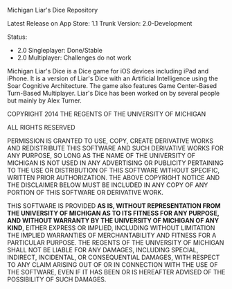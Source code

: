 Michigan Liar's Dice Repository

Latest Release on App Store: 1.1
Trunk Version: 2.0-Development

Status:

- 2.0 Singleplayer: Done/Stable
- 2.0 Multiplayer: Challenges do not work

Michigan Liar's Dice is a Dice game for iOS devices including iPad and iPhone. It is a version of Liar's Dice with an Artificial Intelligence using the Soar Cognitive Architecture.  The game also features Game Center-Based Turn-Based Multiplayer.  Liar's Dice has been worked on by several people but mainly by Alex Turner.

COPYRIGHT 2014 THE REGENTS OF THE UNIVERSITY OF MICHIGAN

ALL RIGHTS RESERVED

PERMISSION IS GRANTED TO USE, COPY, CREATE DERIVATIVE WORKS AND REDISTRIBUTE THIS SOFTWARE AND SUCH DERIVATIVE WORKS FOR ANY PURPOSE, SO LONG AS THE NAME OF THE UNIVERSITY OF MICHIGAN IS NOT USED IN ANY ADVERTISING OR PUBLICITY PERTAINING TO THE USE OR DISTRIBUTION OF THIS SOFTWARE WITHOUT SPECIFIC, WRITTEN PRIOR AUTHORIZATION. THE ABOVE COPYRIGHT NOTICE AND THE DISCLAIMER BELOW MUST BE INCLUDED IN ANY COPY OF ANY PORTION OF THIS SOFTWARE OR DERIVATIVE WORK.

THIS SOFTWARE IS PROVIDED **AS IS, WITHOUT REPRESENTATION FROM THE UNIVERSITY OF MICHIGAN AS TO ITS FITNESS FOR ANY PURPOSE, AND WITHOUT WARRANTY BY THE UNIVERSITY OF MICHIGAN OF ANY KIND**, EITHER EXPRESS OR IMPLIED, INCLUDING WITHOUT LIMITATION THE IMPLIED WARRANTIES OF MERCHANTABILITY AND FITNESS FOR A PARTICULAR PURPOSE. THE REGENTS OF THE UNIVERSITY OF MICHIGAN SHALL NOT BE LIABLE FOR ANY DAMAGES, INCLUDING SPECIAL, INDIRECT, INCIDENTAL, OR CONSEQUENTIAL DAMAGES, WITH RESPECT TO ANY CLAIM ARISING OUT OF OR IN CONNECTION WITH THE USE OF THE SOFTWARE, EVEN IF IT HAS BEEN OR IS HEREAFTER ADVISED OF THE POSSIBILITY OF SUCH DAMAGES.
